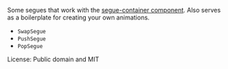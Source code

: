 Some segues that work with the [segue-container component](https://github.com/MajorBreakfast/ember-segue-container-component). Also serves as a boilerplate for creating your own animations.

- `SwapSegue`
- `PushSegue`
- `PopSegue`

License: Public domain and MIT

